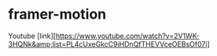 # framer-motion
Youtube [link][https://www.youtube.com/watch?v=2V1WK-3HQNk&amp;list=PL4cUxeGkcC9iHDnQfTHEVVceOEBsOf07i]

